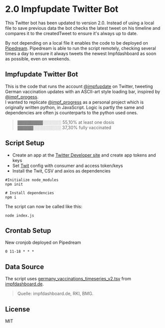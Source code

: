 # 2.0 Impfupdate Twitter Bot
This Twitter bot has been updated to version 2.0.
Instead of using a local file to save previous data the bot checks the latest tweet on his timeline and compares it
to the createdTweet to ensure it's always up to date.

By not depending on a local file it enables the code to be deployed on [Pipedream](https://pipedream.com/).
Pipedream is able to run the script remotely, checking several times a day to ensure it always tweets
the newest Impfdashboard as soon as possible, even on weekends.


## Impfupdate Twitter Bot

This is the code that runs the account [@impfupdate](https://twitter.com/impfupdate) on Twitter, tweeting German vaccination updates with an ASCII-art style loading bar, inspired by [@impf_progess](https://twitter.com/impf_progress).\
I wanted to replicate [@impf_progress](https://twitter.com/impf_progress) as a personal project which is originally written python, in JavaScript. Logic is partly the same and dependencies are often js counterparts to the python used ones.

>▓▓▓▓▓▓▓▓░░░░░░ 55,10% at least one dosis\
>▓▓▓▓▓░░░░░░░░░ 37,30% fully vaccinated

## Script Setup

- Create an app at the [Twitter Developer site](https://developer.twitter.com/) and create app tokens and keys
- Set [Twit](https://www.npmjs.com/package/twit) config with consumer and access token/keys
- Install the Twit, CSV and axios as dependencies

```
#Initialize node_modules
npm init

# Install dependencies
npm i
```

The script can now be called like this:

```
node index.js
```

## Crontab Setup

New cronjob deployed on Pipedream
```
0 11-18 * * *
```

## Data Source

The script uses [germany_vaccinations_timeseries_v2.tsv](https://impfdashboard.de/static/data/germany_vaccinations_timeseries_v2.tsv) from [impfdashboard.de](https://impfdashboard.de/).

> Quelle: impfdashboard.de, RKI, BMG.

## License

MIT